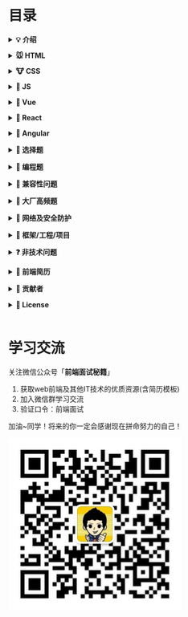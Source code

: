 # 目录

<b><details><summary>💡 介绍</summary></b>

1、本仓库是面向web前端开发者准备面试使用；知识在于积累，切勿刷题作面霸！

2、建议阅读

- [写给前端面试者](https://github.com/amfe/article/issues/5)

🙏 仓库将持续更新，欢迎 <b>Star</b>，如有内容错误或改进意见，欢迎 issue 或 pr。

</details>

<b><details><summary>🐭 HTML</summary></b>

- [详情](./content/HTML.md)
- [浏览器](./content/浏览器.md)

</details>

<b><details><summary>🐮 CSS</summary></b>

- [详情](./content/CSS.md)

</details>

<b><details><summary>🐯 JS</summary></b>

- [js 基础](./content/js/js.md)
- [es6](./content/js/es6.md)
- [jquery](./content/js/jquery.md)
- [node](./content/js/node.md)
- [Ajax](./content/js/Ajax.md)

</details>

<b><details><summary>🐰 Vue</summary></b>

- [vue-cli](./content/vue/vue-cli.md)
- [vue.js](./content/vue/vue.md)
- [vue-router](./content/vue/vue-router.md)
- [vuex](./content/vue/vuex.md)
- [MVVM 设计模式](./content/vue/MVVM.md)

</details>

<b><details><summary>🐉 React</summary></b>

- [详情](./content/React.md)

</details>

<b><details><summary>🐍 Angular</summary></b>

- [详情](./content/Angular.md)

</details>

<b><details><summary>🐎 选择题</summary></b>

- [详情](./content/选择题/js.md)

</details>

<b><details><summary>🐐 编程题</summary></b>

- [js 基础](./content/编程题/js.md)
- [js 原型](./content/编程题/prototype.md)
- [es6](./content/编程题/es6.md)
- [变量提升](./content/编程题/变量提升.md)

</details>

<b><details><summary>🙊 兼容性问题</summary></b>

- [详情](./content/兼容性问题.md)

</details>

<b><details><summary>🐔 大厂高频题</summary></b>

- [详情](./content/大厂高频题.md)

</details>

<b><details><summary>🐶 网络及安全防护</summary></b>

- [详情](./content/网络及安全防护.md)

</details>

<b><details><summary>🐷 框架/工程/项目</summary></b>

- [详情](./content/框架工程项目.md)

</details>

<b><details><summary>❓ 非技术问题</summary></b>

- [常问的非技术问题](./content/非技术问题/非技术问题.md)
- [面试技巧及注意事项](./content/非技术问题/面试技巧及注意事项.md)
- [谈钱不伤感情，如何在面试中争取高薪](./content/非技术问题/谈钱不伤感情，如何在面试中争取高薪.md)

</details>

<b><details><summary>📝 前端简历</summary></b>

- [如何写好前端简历](./content/简历/如何写好前端简历.md)
- [获取简历模板](./content/简历/获取简历模板.md)

</details>

<b><details><summary>👬 贡献者</summary></b>

按照本仓库收集时间排序，如有侵权请联系删除

- CSDN-[手掌日月摘星辰](https://blog.csdn.net/qq_34543438/article/category/6943844)
- 简书-[Hebborn_hb](https://www.jianshu.com/p/bc764e15d2a8)
- Github-[ravencrown](https://github.com/ravencrown/web-interview)
- Github-[yygmind](https://github.com/Advanced-Frontend/Daily-Interview-Question)
- 简书-[E 刘大仁](https://www.jianshu.com/p/5285bdc834c6)
- CSDN-[刘志祥](https://blog.csdn.net/salmonellavaccine/article/details/47443007)
- Github-[woai3c](https://github.com/woai3c/Front-end-basic-knowledge)

</details>

<b><details><summary>📜 License</summary></b>

本仓库遵循 MIT协议，转载请注明出处。

[![MIT](https://img.shields.io/github/license/mashape/apistatus.svg)](https://github.com/yisainan/web-interview/blob/master/LICENSE)
</details>

<br/>

<!-- # 本周经典（每周日更新）

繁忙的一周又过去了，这几道题你看了吗？


<br/> -->

# 学习交流

关注微信公众号「**前端面试秘籍**」

1. 获取web前端及其他IT技术的优质资源(含简历模板)
2. 加入微信群学习交流
3. 验证口令：前端面试

加油~同学！将来的你一定会感谢现在拼命努力的自己！

![二维码](./images/qrcode_001.jpg)
